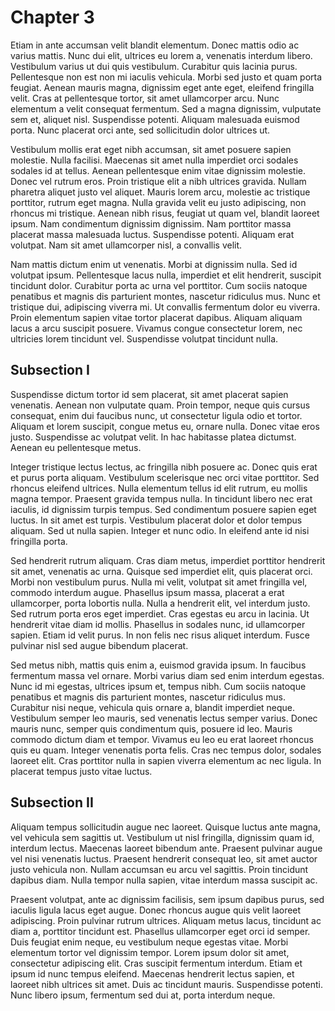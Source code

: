 # Chapter 3

Etiam in ante accumsan velit blandit elementum. Donec mattis odio ac varius mattis. Nunc dui elit, ultrices eu lorem a, venenatis interdum libero. Vestibulum varius ut dui quis vestibulum. Curabitur quis lacinia purus. Pellentesque non est non mi iaculis vehicula. Morbi sed justo et quam porta feugiat. Aenean mauris magna, dignissim eget ante eget, eleifend fringilla velit. Cras at pellentesque tortor, sit amet ullamcorper arcu. Nunc elementum a velit consequat fermentum. Sed a magna dignissim, vulputate sem et, aliquet nisl. Suspendisse potenti. Aliquam malesuada euismod porta. Nunc placerat orci ante, sed sollicitudin dolor ultrices ut.

Vestibulum mollis erat eget nibh accumsan, sit amet posuere sapien molestie. Nulla facilisi. Maecenas sit amet nulla imperdiet orci sodales sodales id at tellus. Aenean pellentesque enim vitae dignissim molestie. Donec vel rutrum eros. Proin tristique elit a nibh ultrices gravida. Nullam pharetra aliquet justo vel aliquet. Mauris lorem arcu, molestie ac tristique porttitor, rutrum eget magna. Nulla gravida velit eu justo adipiscing, non rhoncus mi tristique. Aenean nibh risus, feugiat ut quam vel, blandit laoreet ipsum. Nam condimentum dignissim dignissim. Nam porttitor massa placerat massa malesuada luctus. Suspendisse potenti. Aliquam erat volutpat. Nam sit amet ullamcorper nisl, a convallis velit.

Nam mattis dictum enim ut venenatis. Morbi at dignissim nulla. Sed id volutpat ipsum. Pellentesque lacus nulla, imperdiet et elit hendrerit, suscipit tincidunt dolor. Curabitur porta ac urna vel porttitor. Cum sociis natoque penatibus et magnis dis parturient montes, nascetur ridiculus mus. Nunc et tristique dui, adipiscing viverra mi. Ut convallis fermentum dolor eu viverra. Proin elementum sapien vitae tortor placerat dapibus. Aliquam aliquam lacus a arcu suscipit posuere. Vivamus congue consectetur lorem, nec ultricies lorem tincidunt vel. Suspendisse volutpat tincidunt nulla.

## Subsection I

Suspendisse dictum tortor id sem placerat, sit amet placerat sapien venenatis. Aenean non vulputate quam. Proin tempor, neque quis cursus consequat, enim dui faucibus nunc, ut consectetur ligula odio et tortor. Aliquam et lorem suscipit, congue metus eu, ornare nulla. Donec vitae eros justo. Suspendisse ac volutpat velit. In hac habitasse platea dictumst. Aenean eu pellentesque metus.

Integer tristique lectus lectus, ac fringilla nibh posuere ac. Donec quis erat et purus porta aliquam. Vestibulum scelerisque nec orci vitae porttitor. Sed rhoncus eleifend ultrices. Nulla elementum tellus id elit rutrum, eu mollis magna tempor. Praesent gravida tempus nulla. In tincidunt libero nec erat iaculis, id dignissim turpis tempus. Sed condimentum posuere sapien eget luctus. In sit amet est turpis. Vestibulum placerat dolor et dolor tempus aliquam. Sed ut nulla sapien. Integer et nunc odio. In eleifend ante id nisi fringilla porta.

Sed hendrerit rutrum aliquam. Cras diam metus, imperdiet porttitor hendrerit sit amet, venenatis ac urna. Quisque sed imperdiet elit, quis placerat orci. Morbi non vestibulum purus. Nulla mi velit, volutpat sit amet fringilla vel, commodo interdum augue. Phasellus ipsum massa, placerat a erat ullamcorper, porta lobortis nulla. Nulla a hendrerit elit, vel interdum justo. Sed rutrum porta eros eget imperdiet. Cras egestas eu arcu in lacinia. Ut hendrerit vitae diam id mollis. Phasellus in sodales nunc, id ullamcorper sapien. Etiam id velit purus. In non felis nec risus aliquet interdum. Fusce pulvinar nisl sed augue bibendum placerat.

Sed metus nibh, mattis quis enim a, euismod gravida ipsum. In faucibus fermentum massa vel ornare. Morbi varius diam sed enim interdum egestas. Nunc id mi egestas, ultrices ipsum et, tempus nibh. Cum sociis natoque penatibus et magnis dis parturient montes, nascetur ridiculus mus. Curabitur nisi neque, vehicula quis ornare a, blandit imperdiet neque. Vestibulum semper leo mauris, sed venenatis lectus semper varius. Donec mauris nunc, semper quis condimentum quis, posuere id leo. Mauris commodo dictum diam et tempor. Vivamus eu leo eu erat laoreet rhoncus quis eu quam. Integer venenatis porta felis. Cras nec tempus dolor, sodales laoreet elit. Cras porttitor nulla in sapien viverra elementum ac nec ligula. In placerat tempus justo vitae luctus.

## Subsection II

Aliquam tempus sollicitudin augue nec laoreet. Quisque luctus ante magna, vel vehicula sem sagittis ut. Vestibulum ut nisl fringilla, dignissim quam id, interdum lectus. Maecenas laoreet bibendum ante. Praesent pulvinar augue vel nisi venenatis luctus. Praesent hendrerit consequat leo, sit amet auctor justo vehicula non. Nullam accumsan eu arcu vel sagittis. Proin tincidunt dapibus diam. Nulla tempor nulla sapien, vitae interdum massa suscipit ac.

Praesent volutpat, ante ac dignissim facilisis, sem ipsum dapibus purus, sed iaculis ligula lacus eget augue. Donec rhoncus augue quis velit laoreet adipiscing. Proin pulvinar rutrum ultrices. Aliquam metus lacus, tincidunt ac diam a, porttitor tincidunt est. Phasellus ullamcorper eget orci id semper. Duis feugiat enim neque, eu vestibulum neque egestas vitae. Morbi elementum tortor vel dignissim tempor. Lorem ipsum dolor sit amet, consectetur adipiscing elit. Cras suscipit fermentum interdum. Etiam et ipsum id nunc tempus eleifend. Maecenas hendrerit lectus sapien, et laoreet nibh ultrices sit amet. Duis ac tincidunt mauris. Suspendisse potenti. Nunc libero ipsum, fermentum sed dui at, porta interdum neque.
